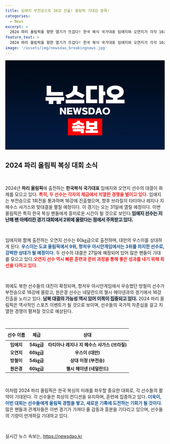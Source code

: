 ```yaml
---
title: 임애지 부전승으로 16강 진출! 올림픽 기대감 증폭!
categories:
  - News
excerpt: >
  2024 파리 올림픽을 향한 열기가 뜨겁다! 한국 복식 국가대표 임애지와 오연지가 각각 16강 진출을 확정지으며 8강 진출을 노린다. 임애지, 브라질의 샤가스와 대결, 오연지는 대만의 우스이와 격돌한다. 남북 대결 가능성까지! 클릭하면 더 많은 소식을 확인할 수 있다!
feature_text: >
  2024 파리 올림픽을 향한 열기가 뜨겁다! 한국 복식 국가대표 임애지와 오연지가 각각 16강 진출을 확정지으며 8강 진출을 노린다. 임애지, 브라질의 샤가스와 대결, 오연지는 대만의 우스이와 격돌한다. 남북 대결 가능성까지! 클릭하면 더 많은 소식을 확인할 수 있다!
image: '/assets/img/newsdao_breakingnews.jpg'
---
```


<p><img src="/assets/img/newsdao_breakingnews.jpg" alt="firstkoreanews 속보" /></p>

<h2 data-ke-size="size26">2024 파리 올림픽 복싱 대회 소식</h2>

<p data-ke-size="size16">&nbsp;</p>

<p>2024년 <b>파리 올림픽</b>에 출전하는 <b>한국복식 국가대표</b> 임애지와 오연지 선수의 대결이 화제를 모으고 있다. <b><span style="color: #ee2323;">특히, 두 선수는 각자의 체급에서 치열한 경쟁을 벌이고 있다.</span></b> 임애지는 부전승으로 1회전을 통과하며 16강에 진출했으며, 향후 브라질의 타티아나 레지나 지 헤수스 샤가스와 맞대결을 펼칠 예정이다. 이 경기는 오는 31일에 열릴 예정이다. 이번 올림픽은 특히 한국 복싱 팬들에게 흥미로운 시간이 될 것으로 보인다.<b><span style="background-color: #21538527;">임애지 선수는 지난해 팬 아메리칸 경기 대회에서 2위에 올랐다는 점에서 주목받고 있다.</span></b> </p>

<p data-ke-size="size16">&nbsp;</p>

<p>임애지와 함께 출전하는 오연지 선수는 60㎏급으로 출전하며, 대만의 우스이를 상대하게 된다. <b><span style="color: #1a5490;">우스이는 도쿄 올림픽에서 9위, 항저우 아시안게임에서는 3위를 차지한 선수로, 강력한 상대가 될 예정이다.</span></b> 두 선수의 대결은 27일에 예정되어 있어 많은 팬들이 기대를 모으고 있다.<b><span style="color: #ee2323;">오연지 선수 역시 빠른 훈련과 준비 과정을 통해 좋은 성과를 내기 위해 최선을 다하고 있다.</span></b></p>

<p data-ke-size="size16">&nbsp;</p>

<p>외에도 북한 선수들의 대진이 확정되며, 항저우 아시안게임에서 우승했던 방철미 선수가 부전승으로 16강에 올랐고, 원은경 선수는 네덜란드의 첼시 헤이넨과의 경기에서 16강 진출을 노리고 있다. <b><span style="background-color: #21538527;">남북 대결의 가능성 역시 있어 이목이 집중되고 있다.</span></b> 2024 파리 올림픽은 역사적인 스포츠 이벤트가 될 것으로 보이며, 선수들의 국가적 자존심을 걸고 치열한 경쟁이 펼쳐질 것으로 예상된다.</p>

<p data-ke-size="size16">&nbsp;</p>

<table style="width: 100%; border-collapse: collapse;">
    <thead>
        <tr>
            <th style="text-align: center; height: 30px;"><b>선수 이름</b></th>
            <th style="text-align: center; height: 30px;"><b>체급</b></th>
            <th style="text-align: center; height: 30px;"><b>상대</b></th>
        </tr>
    </thead>
    <tbody>
        <tr>
            <td style="text-align: center; height: 17px;"><b>임애지</b></td>
            <td style="text-align: center; height: 17px;"><b>54㎏급</b></td>
            <td style="text-align: center; height: 17px;"><b>타티아나 레지나 지 헤수스 샤가스 (브라질)</b></td>
        </tr>
        <tr>
            <td style="text-align: center; height: 17px;"><b>오연지</b></td>
            <td style="text-align: center; height: 17px;"><b>60㎏급</b></td>
            <td style="text-align: center; height: 17px;"><b>우스이 (대만)</b></td>
        </tr>
        <tr>
            <td style="text-align: center; height: 17px;"><b>방철미</b></td>
            <td style="text-align: center; height: 17px;"><b>54㎏급</b></td>
            <td style="text-align: center; height: 17px;"><b>상대 미정 (부전승)</b></td>
        </tr>
        <tr>
            <td style="text-align: center; height: 17px;"><b>원은경</b></td>
            <td style="text-align: center; height: 17px;"><b>60㎏급</b></td>
            <td style="text-align: center; height: 17px;"><b>첼시 헤이넨 (네덜란드)</b></td>
        </tr>
    </tbody>
</table>

<p data-ke-size="size16">&nbsp;</p>

<p>이처럼 2024 파리 올림픽은 한국 복싱의 미래를 좌우할 중요한 대회로, 각 선수들의 활약이 기대된다. 각 선수들은 최상의 컨디션을 유지하며, 훈련에 집중하고 있다. <b><span style="color: #1a5490;">더욱이, 이번 대회는 선수들에게 올림픽 경험을 쌓고, 새로운 기록에 도전하는 기회가 될 것이다.</span></b> 많은 팬들과 관계자들은 이번 경기가 가져다 줄 감동과 흥분을 기다리고 있으며, 선수들의 기량이 만개하길 기대하고 있다.</p>

<p data-ke-size="size16">&nbsp;</p>
실시간 뉴스 속보는, <a href="https://newsdao.kr" rel="dofollow">https://newsdao.kr</a>


